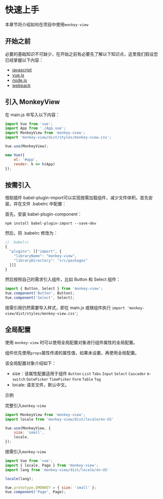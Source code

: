 # 快速上手

本章节将介绍如何在项目中使用`monkey-view`

## 开始之前

必要的基础知识不可缺少，在开始之前有必要先了解以下知识点，这里我们假设您已经掌握以下内容：

- <a href="https://www.w3school.com.cn/js/index.asp" target="_blank">javascript</a>
- <a href="https://cn.vuejs.org/" target="_blank">vue.js</a>
- <a href="http://nodejs.cn/" target="_blank">node.js</a>
- <a href="https://www.webpackjs.com/" target="_blank">webpack</a>


## 引入 MonkeyView

在 main.js 中写入以下内容：

```javascript
import Vue from 'vue';
import App from './App.vue';
import MonkeyView from 'monkey-view';
import 'monkey-view/dist/styles/monkey-view.css';

Vue.use(MonkeyView);

new Vue({
    el: '#app',
    render: h => h(App)
});
```

## 按需引入

借助插件 babel-plugin-import可以实现按需加载组件，减少文件体积。首先安装，并在文件 .babelrc 中配置：

首先，安装 babel-plugin-component：

```shell
npm install babel-plugin-import --save-dev
```

然后，将 .babelrc 修改为：

```javascript
// .babelrc
{
  "plugins": [["import", {
    "libraryName": "monkey-view",
    "libraryDirectory": "src/packages"
  }]]
}
```

然后按照自己的需求引入组件，比如 Button 和 Select 组件：

```javascript
import { Button, Select } from 'monkey-view';
Vue.component('Button', Button);
Vue.component('Select', Select);
```

按需引用仍然需要导入样式，即在 main.js 或根组件执行 `import 'monkey-view/dist/styles/monkey-view.css'`;


## 全局配置

使用 `monkey-view` 时可以使用全局配置对象进行组件属性的全局配置。

组件优先使用`props`属性传递的属性值，如果未设置，再使用全局配置。

该全局配置对象介绍如下：

- size：该属性配置适用于组件 `Button` `List` `Tabs` `Input` `Select` `Cascader` `m-switch` `DatePicker` `TimePicker` `Form` `Table` `Tag`
- locale: 语言文件，默认中文。

示例

完整引入`monkey-view`

```javascript
import MonkeyView from 'monkey-view';
import locale from 'monkey-view/dist/locale/en-US'

Vue.use(MonkeyView, {
    size: 'small',
    locale,
});
```

按需引入`monkey-view`

```javascript
import Vue from 'vue';
import { locale, Page } from 'monkey-view';
import lang from 'monkey-view/dist/locale/en-US'

locale(lang);

Vue.prototype.$MONKEY = { size: 'small' };
Vue.component('Page', Page);
```

